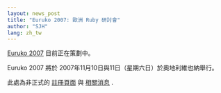 ```yaml
---
layout: news_post
title: "Euruko 2007: 歐洲 Ruby 研討會"
author: "SJH"
lang: zh_tw
---
```


[Euruko 2007][1] 目前正在策劃中。

Euruko 2007 將於 2007年11月10日與11日（星期六日）於奧地利維也納舉行。

此處為非正式的 [註冊頁面][2] 與 [相關消息][1] .



[1]: http://www.approximity.com/cgi-bin/europeRuby/tiki.cgi?c=v&amp;p=Euruko07
[2]: http://www.approximity.com/cgi-bin/europeRuby/tiki.cgi?c=v&amp;p=Registration2007
